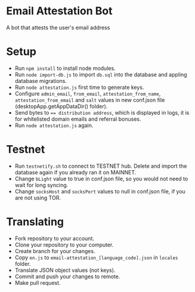 # Email Attestation Bot
A bot that attests the user's email address

# Setup
* Run `npm install` to install node modules.
* Run `node import-db.js` to import `db.sql` into the database and appling database migrations.
* Run `node attestation.js` first time to generate keys.
* Configure `admin_email`, `from_email`, `attestation_from_name`, `attestation_from_email` and `salt` values in new conf.json file (desktopApp.getAppDataDir() folder).
* Send bytes to `== distribution address`, which is displayed in logs, it is for whitelisted domain emails and referral bonuses.
* Run `node attestation.js` again.

# Testnet
* Run `testnetify.sh` to connect to TESTNET hub. Delete and import the database again if you already ran it on MAINNET.
* Change `bLight` value to true in conf.json file, so you would not need to wait for long syncing.
* Change `socksHost` and `socksPort` values to null in conf.json file, if you are not using TOR.

# Translating
* Fork repository to your account.
* Clone your repository to your computer.
* Create branch for your changes.
* Copy `en.js` to `email-attestation_[language_code].json` in `locales` folder.
* Translate JSON object values (not keys).
* Commit and push your changes to remote.
* Make pull request.